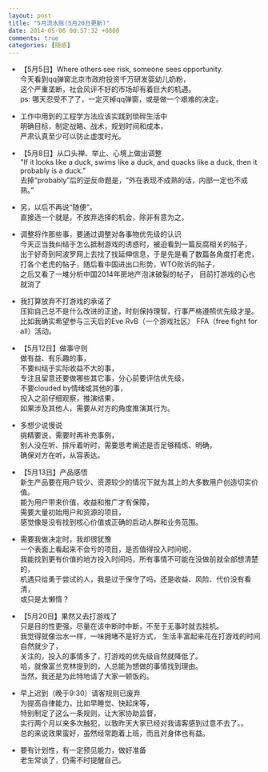 ```yaml
---
layout: post
title: "5月流水账(5月20日更新)"
date: 2014-05-06 00:57:32 +0800
comments: true
categories: [随感]
---
```


- 【5月5日】Where others see risk, someone sees opportunity.  
今天看到qq弹窗北京市政府投资千万研发婴幼儿奶粉，  
这个严重垄断，社会风评不好的市场却有着巨大的机遇。  
ps: 哪天忍受不了了，一定灭掉qq弹窗，或是做一个艰难的决定。

- 工作中用到的工程学方法应该实践到琐碎生活中  
明确目标，制定战略、战术，规划时间和成本，  
严肃认真至少可以防止虚度时光。

- 【5月8日】从口头禅、举止、心境上做出调整  
"If it looks like a duck, swims like a duck, and quacks like a duck, then it probably is a duck."  
去掉“probably”后的逆反命题是，“外在表现不成熟的话，内部一定也不成熟。”

- 另，以后不再说“随便”。  
直接选一个就是，不放弃选择的机会，除非有意为之。

- 调整将作那些事，要通过调整对各事物优先级的认识  
今天正当我纠结于怎么抵制游戏的诱惑时，被迫看到一篇反腐相关的帖子，  
出于好奇到阿波罗网上去找了找延伸信息，于是先是看了数篇各角度打老虎，  
打各个老虎的帖子，随后看中国进出口形势，WTO败诉的帖子，  
之后又看了一堆分析中国2014年房地产泡沫破裂的帖子，
目前打游戏的心也就消了

- 我打算放弃不打游戏的承诺了  
压抑自己总不是什么改进的正途，时刻保持理智，行事严格遵照优先级才是。  
比如我确实希望参与三天后的Eve RvB（一个游戏社区） FFA（free fight for all）活动。

- 【5月12日】做事守则  
做有益、有乐趣的事，  
不要纠结于实际收益不大的事，  
专注且留意还要做哪些其它事，分心前要评估优先级，  
不要clouded by情绪或其他的事，  
投入之前仔细观察，推演结果，  
如果涉及其他人，需要从对方的角度推演其行为。

- 多想少说慢说  
挑精要说，需要时再补充事例，  
别人没在听、排斥着听时，需要思考阐述是否足够精炼、明确，  
确保对方在听，从容表达。

- 【5月13日】产品感悟  
新生产品要在用户较少、资源较少的情况下就为其上的大多数用户创造切实价值。  
能为用户带来价值，收益和推广才有保障，  
需要大量初始用户和资源的项目，  
感觉像是没有找到核心价值或正确的启动人群和业务范围。

- 需要我做决定时，我却很犹豫  
一个表面上看起来不会亏的项目，是否值得投入时间呢，  
我能找到更有价值的地方投入时间吗，所有事情不可能在没做前就全部想清楚的，  
机遇只给勇于尝试的人，我是过于保守了吗，还是收益、风险、代价没有看清，  
或只是太懒惰？

- 【5月20日】果然又去打游戏了  
只是目的性更强，尽量在该中断时中断，不至于无事时就去挂机。  
我觉得就像治水一样，一味拥堵不是好方式，
生活丰富起来花在打游戏的时间自然就少了，  
关注的，投入的事情多了，打游戏的优先级自然就降低了。  
哈，就像富兰克林提到的，人总能为想做的事情找到理由。  
当然，我还是为此特地请了大家一顿饭的。

- 早上迟到（晚于9:30）请客规则已废弃  
为提高自律能力，比如早睡觉、快起床等，  
特别制定了这么一条规则，让大家协助监督，  
实行两个月以来多次触犯，以致昨天大家已经对我请客感到过意不去了。。  
总的来说效果蛮好，虽然经常跑着上班，而且对身体也有益。

- 要有计划性，有一定预见能力，做好准备  
老生常谈了，仍需不时提醒自己。


